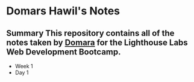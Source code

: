 # Domars Hawil's Notes

## Summary This repository contains all of the notes taken by [Domara](https://github.com/Domara7) for the Lighthouse Labs Web Development Bootcamp.

* Week 1
 * Day 1